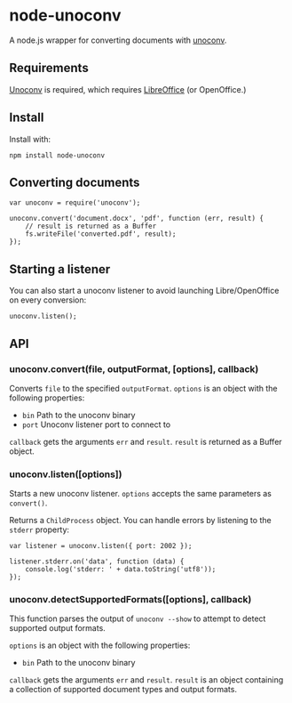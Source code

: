 # node-unoconv

A node.js wrapper for converting documents with [unoconv](http://dag.wieers.com/home-made/unoconv/).

## Requirements

[Unoconv](http://dag.wieers.com/home-made/unoconv/) is required, which requires [LibreOffice](http://www.libreoffice.org/) (or OpenOffice.)

## Install

Install with:

    npm install node-unoconv

## Converting documents

	var unoconv = require('unoconv');
	
	unoconv.convert('document.docx', 'pdf', function (err, result) {
		// result is returned as a Buffer
		fs.writeFile('converted.pdf', result);
	});

## Starting a listener

You can also start a unoconv listener to avoid launching Libre/OpenOffice on every conversion:

	unoconv.listen();	

## API

### unoconv.convert(file, outputFormat, [options], callback)

Converts `file` to the specified `outputFormat`. `options` is an object with the following properties:

* `bin` Path to the unoconv binary
* `port` Unoconv listener port to connect to

`callback` gets the arguments `err` and `result`. `result` is returned as a Buffer object.


### unoconv.listen([options])

Starts a new unoconv listener. `options` accepts the same parameters as `convert()`.

Returns a `ChildProcess` object. You can handle errors by listening to the `stderr` property:

	var listener = unoconv.listen({ port: 2002 });
	
	listener.stderr.on('data', function (data) {
		console.log('stderr: ' + data.toString('utf8'));
	});

### unoconv.detectSupportedFormats([options], callback)

This function parses the output of `unoconv --show` to attempt to detect supported output formats.

`options` is an object with the following properties:

* `bin` Path to the unoconv binary

`callback` gets the arguments `err` and `result`. `result` is an object containing a collection of supported document types and output formats.

